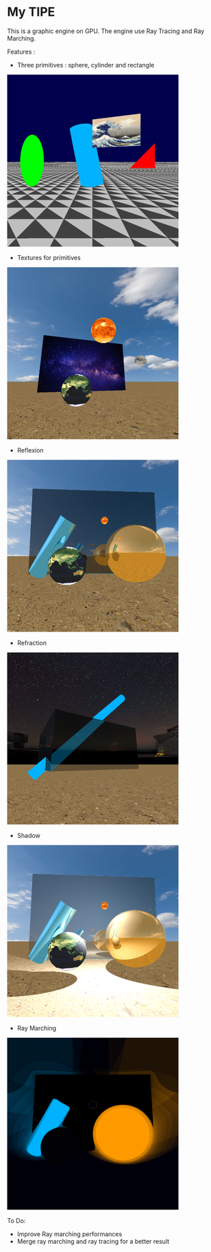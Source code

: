 # My TIPE


This is a graphic engine on GPU. The engine use Ray Tracing and Ray Marching.

Features :
- Three primitives : sphere, cylinder and rectangle
<img src="./pictures/picture31.jpeg" alt="Primitives" width="400">

- Textures for primitives
<img src="./pictures/picture49.png" alt="Textures" width="400">

- Reflexion
<img src="./pictures/picture39.png" alt="Mirrors" width="400">

- Refraction
<img src="./pictures/picture54.png" alt="Refraction" width="400">

- Shadow
<img src="./pictures/picture40.png" alt="Light" width="400">

- Ray Marching
<img src="./pictures/picture56.png" alt="Ray Marching" width="400">

<!--![](./pictures/picture56.png) -->

To Do:
- Improve Ray marching performances
- Merge ray marching and ray tracing for a better result
